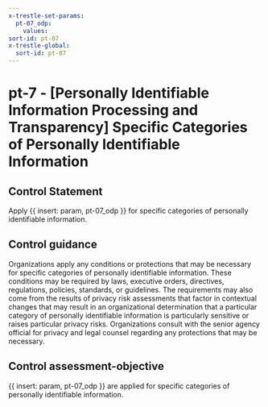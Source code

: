 ```yaml
---
x-trestle-set-params:
  pt-07_odp:
    values:
sort-id: pt-07
x-trestle-global:
  sort-id: pt-07
---
```


# pt-7 - \[Personally Identifiable Information Processing and Transparency\] Specific Categories of Personally Identifiable Information

## Control Statement

Apply {{ insert: param, pt-07_odp }} for specific categories of personally identifiable information.

## Control guidance

Organizations apply any conditions or protections that may be necessary for specific categories of personally identifiable information. These conditions may be required by laws, executive orders, directives, regulations, policies, standards, or guidelines. The requirements may also come from the results of privacy risk assessments that factor in contextual changes that may result in an organizational determination that a particular category of personally identifiable information is particularly sensitive or raises particular privacy risks. Organizations consult with the senior agency official for privacy and legal counsel regarding any protections that may be necessary.

## Control assessment-objective

{{ insert: param, pt-07_odp }} are applied for specific categories of personally identifiable information.
